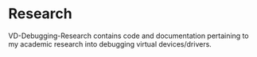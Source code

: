 # Research

VD-Debugging-Research contains code and documentation pertaining to my academic research into debugging virtual devices/drivers.
